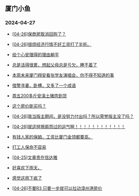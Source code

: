 ## 厦门小鱼 
### 2024-04-27

+ [[04-26]保商房取消回购了？](http://bbs.xmfish.com/read-htm-tid-18181931.html)

+ [[04-26]很烦经济行情不好工资打了半折。](http://bbs.xmfish.com/read-htm-tid-18182056.html)

+ [给个心安理得的理由躺平](http://bbs.xmfish.com/read-htm-tid-18181936.html)

+ [总是活得很累，想起父母总是亏欠，睡不着了](http://bbs.xmfish.com/read-htm-tid-18181941.html)

+ [本周末来厦门翔安看张学友演唱会，你不得不知道的事](http://bbs.xmfish.com/read-htm-tid-18181998.html)

+ [借警寻妻，卧槽，又多了一个成语](http://bbs.xmfish.com/read-htm-tid-18182101.html)

+ [周五200多斤安溪土猪肉到货](http://bbs.xmfish.com/read-htm-tid-18181964.html)

+ [这个房价能买吗？](http://bbs.xmfish.com/read-htm-tid-18182142.html)

+ [[04-26]我当版主期间，是没努力付出吗？所以荣誉版主没了吗？](http://bbs.xmfish.com/read-htm-tid-18181934.html)

+ [[04-26]就这样擦肩而过的运气啊！！！！！！！！！！！！](http://bbs.xmfish.com/read-htm-tid-18182118.html)

+ [有钱人家的保姆，工资比厦门金领都要高。](http://bbs.xmfish.com/read-htm-tid-18182103.html)

+ [打工人保命不容易](http://bbs.xmfish.com/read-htm-tid-18181996.html)

+ [[04-25]文章贵在信达雅](http://bbs.xmfish.com/read-htm-tid-18181947.html)

+ [好喜欢下雨天。](http://bbs.xmfish.com/read-htm-tid-18181972.html)

+ [感觉这雨下疯了](http://bbs.xmfish.com/read-htm-tid-18181971.html)

+ [[04-26]不要R3,只要一步就可以拉动漳州港房价](http://bbs.xmfish.com/read-htm-tid-18182104.html)

